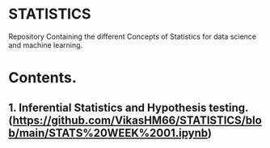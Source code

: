# STATISTICS
Repository Containing the different Concepts of Statistics for data science and machine learning.
# Contents.
## 1. Inferential Statistics and Hypothesis testing.(https://github.com/VikasHM66/STATISTICS/blob/main/STATS%20WEEK%2001.ipynb)
